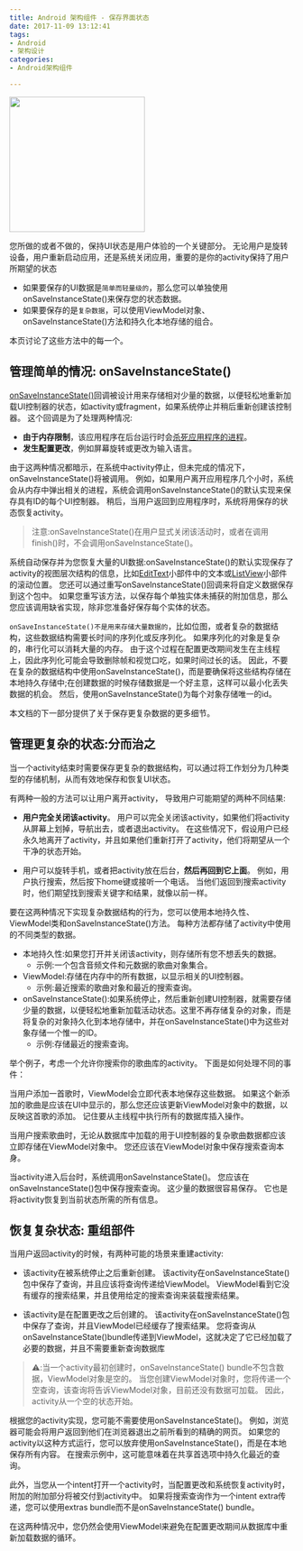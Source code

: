 ```yaml
---
title: Android 架构组件 - 保存界面状态
date: 2017-11-09 13:12:41
tags:
- Android
- 架构设计
categories:
- Android架构组件

---
```



<img src="https://developer.android.google.cn/topic/images/arch/icons/icons_cards_viewmodel.svg" width="240" height="240" align=center/>

您所做的或者不做的，保持UI状态是用户体验的一个关键部分。
无论用户是旋转设备，用户重新启动应用，还是系统关闭应用，重要的是你的activity保持了用户所期望的状态

* 如果要保存的UI数据是`简单而轻量级的`，那么您可以单独使用onSaveInstanceState()来保存您的状态数据。
* 如果要保存的是`复杂数据`，可以使用ViewModel对象、onSaveInstanceState()方法和持久化本地存储的组合。

本页讨论了这些方法中的每一个。

<!-- more -->

## 管理简单的情况: onSaveInstanceState()

[onSaveInstanceState()](https://developer.android.google.cn/reference/android/app/Activity.html#onSaveInstanceState(android.os.Bundle))回调被设计用来存储相对少量的数据，以便轻松地重新加载UI控制器的状态，如activity或fragment，如果系统停止并稍后重新创建该控制器。
这个回调是为了处理两种情况:

* **由于内存限制**，该应用程序在后台运行时会[杀死应用程序的进程](https://developer.android.google.cn/guide/components/activities/activity-lifecycle.html#asem)。
* **发生配置更改**，例如屏幕旋转或更改为输入语言。

由于这两种情况都暗示，在系统中activity停止，但未完成的情况下，onSaveInstanceState()将被调用。
例如，如果用户离开应用程序几个小时，系统会从内存中弹出相关的进程，系统会调用onSaveInstanceState()的默认实现来保存具有ID的每个UI控制器。
稍后，当用户返回到应用程序时，系统将用保存的状态恢复activity。

> 注意:onSaveInstanceState()在用户显式关闭该活动时，或者在调用finish()时，不会调用onSaveInstanceState()。

系统自动保存并为您恢复大量的UI数据:onSaveInstanceState()的默认实现保存了activity的视图层次结构的信息，比如[EditText](https://developer.android.google.cn/reference/android/widget/EditText.html)小部件中的文本或[ListView](https://developer.android.google.cn/reference/android/widget/ListView.html)小部件的滚动位置。
您还可以通过重写onSaveInstanceState()回调来将自定义数据保存到这个包中。
如果您重写该方法，以保存每个单独实体未捕获的附加信息，那么您应该调用缺省实现，除非您准备好保存每个实体的状态。

`onSaveInstanceState()不是用来存储大量数据的`，比如位图，或者复杂的数据结构，这些数据结构需要长时间的序列化或反序列化。
如果序列化的对象是复杂的，串行化可以消耗大量的内存。
由于这个过程在配置更改期间发生在主线程上，因此序列化可能会导致删除帧和视觉口吃，如果时间过长的话。
因此，不要在复杂的数据结构中使用onSaveInstanceState()，而是要确保将这些结构存储在本地持久存储中;在创建数据的时候存储数据是一个好主意，这样可以最小化丢失数据的机会。
然后，使用onSaveInstanceState()为每个对象存储唯一的id。

本文档的下一部分提供了关于保存更复杂数据的更多细节。

## 管理更复杂的状态:分而治之

当一个activity结束时需要保存更复杂的数据结构，可以通过将工作划分为几种类型的存储机制，从而有效地保存和恢复UI状态。

有两种一般的方法可以让用户离开activity，
导致用户可能期望的两种不同结果:

* **用户完全关闭该activity**。
用户可以完全关闭该activity，如果他们将activity从屏幕上划掉，导航出去，或者退出activity。
在这些情况下，假设用户已经永久地离开了activity，并且如果他们重新打开了activity，他们将期望从一个干净的状态开始。

* 用户可以旋转手机，或者把activity放在后台，**然后再回到它上面**。
例如，用户执行搜索，然后按下home键或接听一个电话。
当他们返回到搜索activity时，他们期望找到搜索关键字和结果，就像以前一样。

要在这两种情况下实现复杂数据结构的行为，您可以使用本地持久性、ViewModel类和onSaveInstanceState()方法。
每种方法都存储了activity中使用的不同类型的数据。

* 本地持久性:如果您打开并关闭该activity，则存储所有您不想丢失的数据。
	* 示例:一个包含音频文件和元数据的歌曲对象集合。
* ViewModel:存储在内存中的所有数据，以显示相关的UI控制器。
	* 示例:最近搜索的歌曲对象和最近的搜索查询。
* onSaveInstanceState():如果系统停止，然后重新创建UI控制器，就需要存储少量的数据，以便轻松地重新加载活动状态。这里不再存储复杂的对象，而是将复杂的对象持久化到本地存储中，并在onSaveInstanceState()中为这些对象存储一个惟一的ID。
	* 示例:存储最近的搜索查询。

举个例子，考虑一个允许你搜索你的歌曲库的activity。
下面是如何处理不同的事件：

当用户添加一首歌时，ViewModel会立即代表本地保存这些数据。
如果这个新添加的歌曲是应该在UI中显示的，那么您还应该更新ViewModel对象中的数据，以反映这首歌的添加。
记住要从主线程中执行所有的数据库插入操作。

当用户搜索歌曲时，无论从数据库中加载的用于UI控制器的复杂歌曲数据都应该立即存储在ViewModel对象中。
您还应该在ViewModel对象中保存搜索查询本身。

当activity进入后台时，系统调用onSaveInstanceState()。
您应该在onSaveInstanceState()包中保存搜索查询。
这少量的数据很容易保存。
它也是将activity恢复到当前状态所需的所有信息。

## 恢复复杂状态: 重组部件

当用户返回activity的时候，有两种可能的场景来重建activity:

* 该activity在被系统停止之后重新创建。
该activity在onSaveInstanceState()包中保存了查询，并且应该将查询传递给ViewModel。
ViewModel看到它没有缓存的搜索结果，并且使用给定的搜索查询来装载搜索结果。

* 该activity是在配置更改之后创建的。
该activity在onSaveInstanceState()包中保存了查询，并且ViewModel已经缓存了搜索结果。
您将查询从onSaveInstanceState()bundle传递到ViewModel，这就决定了它已经加载了必要的数据，并且不需要重新查询数据库

> ⚠️:当一个activity最初创建时，onSaveInstanceState() bundle不包含数据，ViewModel对象是空的。
当您创建ViewModel对象时，您将传递一个空查询，该查询将告诉ViewModel对象，目前还没有数据可加载。
因此，activity从一个空的状态开始。

根据您的activity实现，您可能不需要使用onSaveInstanceState()。
例如，浏览器可能会将用户返回到他们在浏览器退出之前所看到的精确的网页。
如果您的activity以这种方式运行，您可以放弃使用onSaveInstanceState()，而是在本地保存所有内容。
在搜索示例中，这可能意味着在共享首选项中持久化最近的查询。

此外，当您从一个intent打开一个activity时，当配置更改和系统恢复activity时，附加的附加部分将被交付到activity中。
如果将搜索查询作为一个intent extra传递，您可以使用extras  bundle而不是onSaveInstanceState() bundle。

在这两种情况中，您仍然会使用ViewModel来避免在配置更改期间从数据库中重新加载数据的循环。